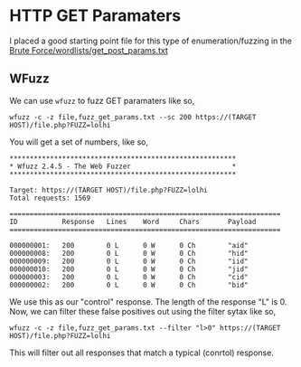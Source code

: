 # HTTP GET Paramaters
I placed a good starting point file for this type of enumeration/fuzzing in the [Brute Force/wordlists/get_post_params.txt](https://github.com/weaknetlabs/Penetration-Testing-Grimoire/blob/master/Brute%20Force/wordlists/get_post_params.txt) 
## WFuzz
We can use `wfuzz` to fuzz GET paramaters like so,
```
wfuzz -c -z file,fuzz_get_params.txt --sc 200 https://(TARGET HOST)/file.php?FUZZ=lolhi
```
You will get a set of numbers, like so,
```
********************************************************
* Wfuzz 2.4.5 - The Web Fuzzer                         *
********************************************************

Target: https://(TARGET HOST)/file.php?FUZZ=lolhi
Total requests: 1569

===================================================================
ID           Response   Lines    Word     Chars       Payload
===================================================================

000000001:   200        0 L      0 W      0 Ch        "aid"
000000008:   200        0 L      0 W      0 Ch        "hid"
000000009:   200        0 L      0 W      0 Ch        "iid"
000000010:   200        0 L      0 W      0 Ch        "jid"
000000003:   200        0 L      0 W      0 Ch        "cid"
000000002:   200        0 L      0 W      0 Ch        "bid"
```
We use this as our "control" response. The length of the response "L" is 0. Now, we can filter these false positives out using the filter sytax like so,
```
wfuzz -c -z file,fuzz_get_params.txt --filter "l>0" https://(TARGET HOST)/file.php?FUZZ=lolhi
```
This will filter out all responses that match a typical (conrtol) response.
